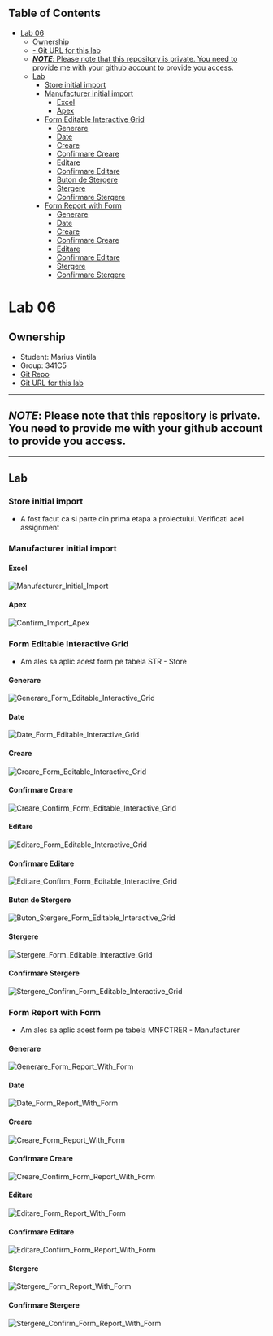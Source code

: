 ## Table of Contents

- [Lab 06](#lab-06)
  - [Ownership](#ownership)
  - [- Git URL for this lab](#--git-url-for-this-lab)
  - [**_NOTE_**: Please note that this repository is private. You need to provide me with your github account to provide you access.](#note-please-note-that-this-repository-is-private-you-need-to-provide-me-with-your-github-account-to-provide-you-access)
  - [Lab](#lab)
    - [Store initial import](#store-initial-import)
    - [Manufacturer initial import](#manufacturer-initial-import)
      - [Excel](#excel)
      - [Apex](#apex)
    - [Form Editable Interactive Grid](#form-editable-interactive-grid)
      - [Generare](#generare)
      - [Date](#date)
      - [Creare](#creare)
      - [Confirmare Creare](#confirmare-creare)
      - [Editare](#editare)
      - [Confirmare Editare](#confirmare-editare)
      - [Buton de Stergere](#buton-de-stergere)
      - [Stergere](#stergere)
      - [Confirmare Stergere](#confirmare-stergere)
    - [Form Report with Form](#form-report-with-form)
      - [Generare](#generare-1)
      - [Date](#date-1)
      - [Creare](#creare-1)
      - [Confirmare Creare](#confirmare-creare-1)
      - [Editare](#editare-1)
      - [Confirmare Editare](#confirmare-editare-1)
      - [Stergere](#stergere-1)
      - [Confirmare Stergere](#confirmare-stergere-1)


# Lab 06
## Ownership
- Student: Marius Vintila
- Group: 341C5
- [Git Repo](https://github.com/Mr-Vinti/SCAD_Labs)
- [Git URL for this lab](https://github.com/Mr-Vinti/SCAD_Labs/tree/master/06Lab)
---
**_NOTE_**: Please note that this repository is private. You need to provide me with your github account to provide you access.
---

---
## Lab

### Store initial import
- A fost facut ca si parte din prima etapa a proiectului. Verificati acel assignment

### Manufacturer initial import
#### Excel
![Manufacturer_Initial_Import](ManufacturerInitialImport.png)
#### Apex
![Confirm_Import_Apex](DataImportManufacturer.png)

### Form Editable Interactive Grid
- Am ales sa aplic acest form pe tabela STR - Store
#### Generare
![Generare_Form_Editable_Interactive_Grid](FormEditableInteractiveGrid.png)
#### Date
![Date_Form_Editable_Interactive_Grid](DateFormEditableInteractiveGrid.png)
#### Creare
![Creare_Form_Editable_Interactive_Grid](AddFormEditableInteractiveGrid.png)
#### Confirmare Creare
![Creare_Confirm_Form_Editable_Interactive_Grid](AddConfirmFormEditableInteractiveGrid.png)
#### Editare
![Editare_Form_Editable_Interactive_Grid](EditFormEditableInteractiveGrid.png)
#### Confirmare Editare
![Editare_Confirm_Form_Editable_Interactive_Grid](EditConfirmFormEditableInteractiveGrid.png)
#### Buton de Stergere
![Buton_Stergere_Form_Editable_Interactive_Grid](DeleteFormEditableInteractiveGrid.png)
#### Stergere
![Stergere_Form_Editable_Interactive_Grid](Delete2FormEditableInteractiveGrid.png)
#### Confirmare Stergere
![Stergere_Confirm_Form_Editable_Interactive_Grid](DeleteConfirmFormEditableInteractiveGrid.png)

### Form Report with Form
- Am ales sa aplic acest form pe tabela MNFCTRER - Manufacturer
#### Generare
![Generare_Form_Report_With_Form](FormReportWithForm.png)
#### Date
![Date_Form_Report_With_Form](DateFormReportWithForm.png)
#### Creare
![Creare_Form_Report_With_Form](AddFormReportWithForm.png)
#### Confirmare Creare
![Creare_Confirm_Form_Report_With_Form](AddConfirmFormReportWithForm.png)
#### Editare
![Editare_Form_Report_With_Form](EditFormReportWithForm.png)
#### Confirmare Editare
![Editare_Confirm_Form_Report_With_Form](EditConfirmFormReportWithForm.png)
#### Stergere
![Stergere_Form_Report_With_Form](DeleteFormReportWithForm.png)
#### Confirmare Stergere
![Stergere_Confirm_Form_Report_With_Form](DeleteConfirmFormReportWithForm.png)
